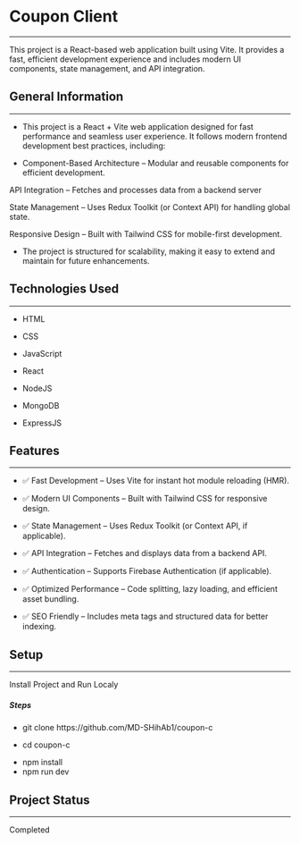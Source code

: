 <h1>Coupon Client</h1>
<hr><p>This project is a React-based web application built using Vite. It provides a fast, efficient development experience and includes modern UI components, state management, and API integration.</p><h2>General Information</h2>
<hr><ul>
<li>This project is a React + Vite web application designed for fast performance and seamless user experience. It follows modern frontend development best practices, including:</li>
</ul><ul>
<li>Component-Based Architecture – Modular and reusable components for efficient development.</li>
</ul>
<p>API Integration – Fetches and processes data from a backend server</p>
<p>State Management – Uses Redux Toolkit (or Context API) for handling global state.</p>
<p>Responsive Design – Built with Tailwind CSS for mobile-first development.</p><ul>
<li>The project is structured for scalability, making it easy to extend and maintain for future enhancements.</li>
</ul><h2>Technologies Used</h2>
<hr><ul>
<li>HTML</li>
</ul><ul>
<li>CSS</li>
</ul><ul>
<li>JavaScript</li>
</ul><ul>
<li>React</li>
</ul><ul>
<li>NodeJS</li>
</ul><ul>
<li>MongoDB</li>
</ul><ul>
<li>ExpressJS</li>
</ul><h2>Features</h2>
<hr><ul>
<li>✅ Fast Development – Uses Vite for instant hot module reloading (HMR).</li>
</ul><ul>
<li>✅ Modern UI Components – Built with Tailwind CSS for responsive design.</li>
</ul><ul>
<li>✅ State Management – Uses Redux Toolkit (or Context API, if applicable).</li>
</ul><ul>
<li>✅ API Integration – Fetches and displays data from a backend API.</li>
</ul><ul>
<li>✅ Authentication – Supports Firebase Authentication (if applicable).</li>
</ul><ul>
<li>✅ Optimized Performance – Code splitting, lazy loading, and efficient asset bundling.</li>
</ul><ul>
<li>✅ SEO Friendly – Includes meta tags and structured data for better indexing.</li>
</ul><h2>Setup</h2>
<hr><p>Install Project and Run Localy</p><h5>Steps</h5><ul>
<li>git clone https://github.com/MD-SHihAb1/coupon-c</li>
</ul><ul>
<li>cd coupon-c</li>
</ul><ul>
<li>npm install</li>
  <li>npm run dev</li>
</ul><h2>Project Status</h2>
<hr><p>Completed</p>
